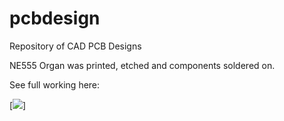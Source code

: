 # pcbdesign
Repository of CAD PCB Designs

NE555 Organ was printed, etched and components soldered on. 

See full working here:

[![](https://img.youtube.com/vi/h6Hq3QBffQ_0/0.jpg)]
